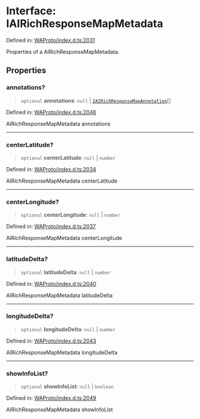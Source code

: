 # Interface: IAIRichResponseMapMetadata

Defined in: [WAProto/index.d.ts:2031](https://github.com/Fokusdotid/Baileys/blob/6a8e2076fa4119b2d5152250d579a4fbed394533/WAProto/index.d.ts#L2031)

Properties of a AIRichResponseMapMetadata.

## Properties

### annotations?

> `optional` **annotations**: `null` \| [`IAIRichResponseMapAnnotation`](../namespaces/AIRichResponseMapMetadata/interfaces/IAIRichResponseMapAnnotation.md)[]

Defined in: [WAProto/index.d.ts:2046](https://github.com/Fokusdotid/Baileys/blob/6a8e2076fa4119b2d5152250d579a4fbed394533/WAProto/index.d.ts#L2046)

AIRichResponseMapMetadata annotations

***

### centerLatitude?

> `optional` **centerLatitude**: `null` \| `number`

Defined in: [WAProto/index.d.ts:2034](https://github.com/Fokusdotid/Baileys/blob/6a8e2076fa4119b2d5152250d579a4fbed394533/WAProto/index.d.ts#L2034)

AIRichResponseMapMetadata centerLatitude

***

### centerLongitude?

> `optional` **centerLongitude**: `null` \| `number`

Defined in: [WAProto/index.d.ts:2037](https://github.com/Fokusdotid/Baileys/blob/6a8e2076fa4119b2d5152250d579a4fbed394533/WAProto/index.d.ts#L2037)

AIRichResponseMapMetadata centerLongitude

***

### latitudeDelta?

> `optional` **latitudeDelta**: `null` \| `number`

Defined in: [WAProto/index.d.ts:2040](https://github.com/Fokusdotid/Baileys/blob/6a8e2076fa4119b2d5152250d579a4fbed394533/WAProto/index.d.ts#L2040)

AIRichResponseMapMetadata latitudeDelta

***

### longitudeDelta?

> `optional` **longitudeDelta**: `null` \| `number`

Defined in: [WAProto/index.d.ts:2043](https://github.com/Fokusdotid/Baileys/blob/6a8e2076fa4119b2d5152250d579a4fbed394533/WAProto/index.d.ts#L2043)

AIRichResponseMapMetadata longitudeDelta

***

### showInfoList?

> `optional` **showInfoList**: `null` \| `boolean`

Defined in: [WAProto/index.d.ts:2049](https://github.com/Fokusdotid/Baileys/blob/6a8e2076fa4119b2d5152250d579a4fbed394533/WAProto/index.d.ts#L2049)

AIRichResponseMapMetadata showInfoList
